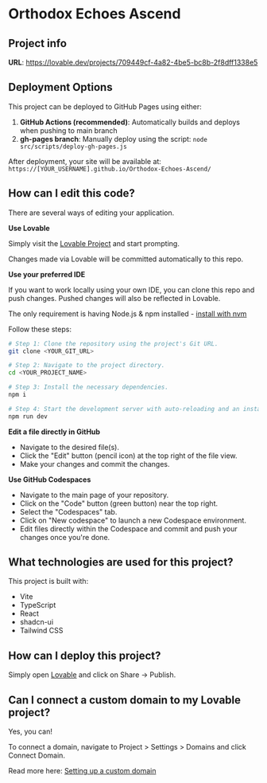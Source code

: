 
# Orthodox Echoes Ascend

## Project info

**URL**: https://lovable.dev/projects/709449cf-4a82-4be5-bc8b-2f8dff1338e5

## Deployment Options

This project can be deployed to GitHub Pages using either:

1. **GitHub Actions (recommended)**: Automatically builds and deploys when pushing to main branch
2. **gh-pages branch**: Manually deploy using the script: `node src/scripts/deploy-gh-pages.js`

After deployment, your site will be available at: `https://[YOUR_USERNAME].github.io/Orthodox-Echoes-Ascend/`

## How can I edit this code?

There are several ways of editing your application.

**Use Lovable**

Simply visit the [Lovable Project](https://lovable.dev/projects/709449cf-4a82-4be5-bc8b-2f8dff1338e5) and start prompting.

Changes made via Lovable will be committed automatically to this repo.

**Use your preferred IDE**

If you want to work locally using your own IDE, you can clone this repo and push changes. Pushed changes will also be reflected in Lovable.

The only requirement is having Node.js & npm installed - [install with nvm](https://github.com/nvm-sh/nvm#installing-and-updating)

Follow these steps:

```sh
# Step 1: Clone the repository using the project's Git URL.
git clone <YOUR_GIT_URL>

# Step 2: Navigate to the project directory.
cd <YOUR_PROJECT_NAME>

# Step 3: Install the necessary dependencies.
npm i

# Step 4: Start the development server with auto-reloading and an instant preview.
npm run dev
```

**Edit a file directly in GitHub**

- Navigate to the desired file(s).
- Click the "Edit" button (pencil icon) at the top right of the file view.
- Make your changes and commit the changes.

**Use GitHub Codespaces**

- Navigate to the main page of your repository.
- Click on the "Code" button (green button) near the top right.
- Select the "Codespaces" tab.
- Click on "New codespace" to launch a new Codespace environment.
- Edit files directly within the Codespace and commit and push your changes once you're done.

## What technologies are used for this project?

This project is built with:

- Vite
- TypeScript
- React
- shadcn-ui
- Tailwind CSS

## How can I deploy this project?

Simply open [Lovable](https://lovable.dev/projects/709449cf-4a82-4be5-bc8b-2f8dff1338e5) and click on Share -> Publish.

## Can I connect a custom domain to my Lovable project?

Yes, you can!

To connect a domain, navigate to Project > Settings > Domains and click Connect Domain.

Read more here: [Setting up a custom domain](https://docs.lovable.dev/tips-tricks/custom-domain#step-by-step-guide)
